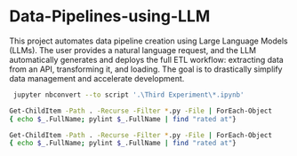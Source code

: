 # Data-Pipelines-using-LLM
This project automates data pipeline creation using Large Language Models (LLMs). The user provides a natural language request, and the LLM automatically generates and deploys the full ETL workflow: extracting data from an API, transforming it, and loading. The goal is to drastically simplify data management and accelerate development.



```bash
 jupyter nbconvert --to script '.\Third Experiment\*.ipynb'
 ```


 ```bash
 Get-ChildItem -Path . -Recurse -Filter *.py -File | ForEach-Object
 { echo $_.FullName; pylint $_.FullName | find "rated at"}
 ```


  ```bash
 Get-ChildItem -Path . -Recurse -Filter *.py -File | ForEach-Object
 { echo $_.FullName; pylint $_.FullName | find "rated at"}
 ```